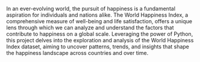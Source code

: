 In an ever-evolving world, the pursuit of happiness is a fundamental aspiration for individuals and nations alike. The World Happiness Index, a comprehensive measure of well-being and life satisfaction, offers a unique lens through which we can analyze and understand the factors that contribute to happiness on a global scale. 
Leveraging the power of Python, this project delves into the exploration and analysis of the World Happiness Index dataset, aiming to uncover patterns, trends, and insights that shape the happiness landscape across countries and over time.
